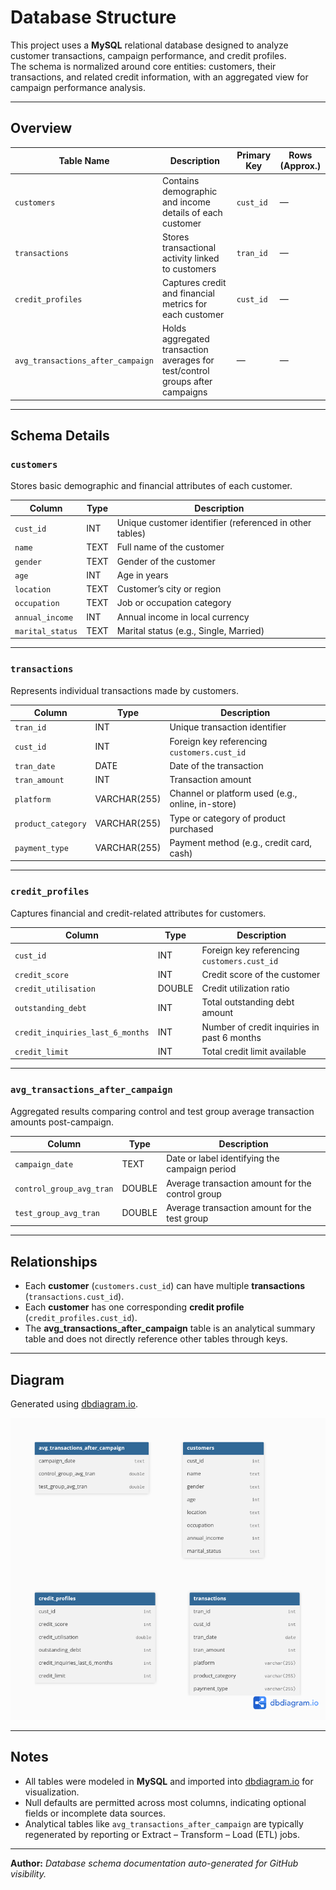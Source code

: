 # Database Structure

This project uses a **MySQL** relational database designed to analyze customer transactions, campaign performance, and credit profiles.  
The schema is normalized around core entities: customers, their transactions, and related credit information, with an aggregated view for campaign performance analysis.

---

## Overview

| Table Name | Description | Primary Key | Rows (Approx.) |
|-------------|--------------|--------------|----------------|
| `customers` | Contains demographic and income details of each customer | `cust_id` | — |
| `transactions` | Stores transactional activity linked to customers | `tran_id` | — |
| `credit_profiles` | Captures credit and financial metrics for each customer | `cust_id` | — |
| `avg_transactions_after_campaign` | Holds aggregated transaction averages for test/control groups after campaigns | — | — |

---

## Schema Details

### `customers`
Stores basic demographic and financial attributes of each customer.

| Column | Type | Description |
|---------|------|-------------|
| `cust_id` | INT | Unique customer identifier (referenced in other tables) |
| `name` | TEXT | Full name of the customer |
| `gender` | TEXT | Gender of the customer |
| `age` | INT | Age in years |
| `location` | TEXT | Customer’s city or region |
| `occupation` | TEXT | Job or occupation category |
| `annual_income` | INT | Annual income in local currency |
| `marital_status` | TEXT | Marital status (e.g., Single, Married) |

---

### `transactions`
Represents individual transactions made by customers.

| Column | Type | Description |
|---------|------|-------------|
| `tran_id` | INT | Unique transaction identifier |
| `cust_id` | INT | Foreign key referencing `customers.cust_id` |
| `tran_date` | DATE | Date of the transaction |
| `tran_amount` | INT | Transaction amount |
| `platform` | VARCHAR(255) | Channel or platform used (e.g., online, in-store) |
| `product_category` | VARCHAR(255) | Type or category of product purchased |
| `payment_type` | VARCHAR(255) | Payment method (e.g., credit card, cash) |

---

### `credit_profiles`
Captures financial and credit-related attributes for customers.

| Column | Type | Description |
|---------|------|-------------|
| `cust_id` | INT | Foreign key referencing `customers.cust_id` |
| `credit_score` | INT | Credit score of the customer |
| `credit_utilisation` | DOUBLE | Credit utilization ratio |
| `outstanding_debt` | INT | Total outstanding debt amount |
| `credit_inquiries_last_6_months` | INT | Number of credit inquiries in past 6 months |
| `credit_limit` | INT | Total credit limit available |

---

### `avg_transactions_after_campaign`
Aggregated results comparing control and test group average transaction amounts post-campaign.

| Column | Type | Description |
|---------|------|-------------|
| `campaign_date` | TEXT | Date or label identifying the campaign period |
| `control_group_avg_tran` | DOUBLE | Average transaction amount for the control group |
| `test_group_avg_tran` | DOUBLE | Average transaction amount for the test group |

---

## Relationships

- Each **customer** (`customers.cust_id`) can have multiple **transactions** (`transactions.cust_id`).  
- Each **customer** has one corresponding **credit profile** (`credit_profiles.cust_id`).  
- The **avg_transactions_after_campaign** table is an analytical summary table and does not directly reference other tables through keys.

---

## Diagram

Generated using [dbdiagram.io](https://dbdiagram.io).

![Database ER Diagram](e_master_card.png)


---

## Notes
- All tables were modeled in **MySQL** and imported into [dbdiagram.io](https://dbdiagram.io) for visualization.  
- Null defaults are permitted across most columns, indicating optional fields or incomplete data sources.  
- Analytical tables like `avg_transactions_after_campaign` are typically regenerated by reporting or Extract – Transform – Load (ETL) jobs.

---

**Author:** *Database schema documentation auto-generated for GitHub visibility.*  

